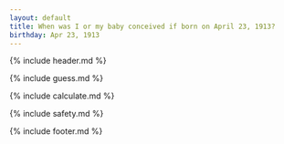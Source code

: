 ```yaml
---
layout: default
title: When was I or my baby conceived if born on April 23, 1913?
birthday: Apr 23, 1913
---
```


{% include header.md %}

{% include guess.md %}

{% include calculate.md %}

{% include safety.md %}

{% include footer.md %}




